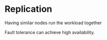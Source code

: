 # Replication

Having similar nodes run the workload together

Fault tolerance can achieve high availability.

